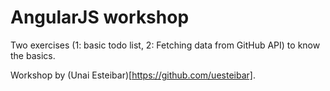 # AngularJS workshop

Two exercises (1: basic todo list, 2: Fetching data from GitHub API) to know the basics.

Workshop by (Unai Esteibar)[https://github.com/uesteibar].

